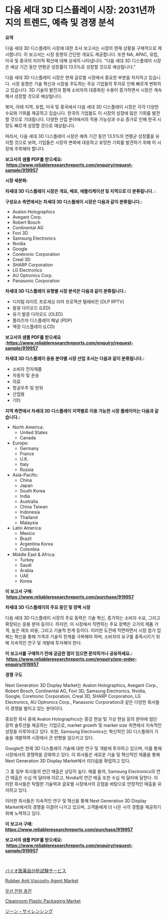 <p><h1>다음 세대 3D 디스플레이 시장: 2031년까지의 트렌드, 예측 및 경쟁 분석</h1></p><p><strong>요약</strong></p>
<p><p>다음 세대 3D 디스플레이 시장에 대한 조사 보고서는 시장의 현재 상황을 구체적으로 제시합니다. 이 보고서는 시장 동향의 간단한 개요도 제공합니다. 또한 NA, APAC, 유럽, 미국 및 중국의 지리적 확산에 대해 상세히 나타냅니다. "다음 세대 3D 디스플레이 시장은 예상 기간 동안 연평균 성장률이 13.5%로 성장할 것으로 예상됩니다."</p><p>다음 세대 3D 디스플레이 시장은 현재 글로벌 시장에서 중요한 부분을 차지하고 있습니다. 시장 동향은 기술 혁신과 시장을 주도하는 주요 기업들의 투자로 인해 빠르게 변화하고 있습니다. 3D 기술의 발전과 함께 소비자의 대중화된 수용이 증가하면서 시장은 계속해서 성장할 것으로 예상됩니다.</p><p>북미, 아태 지역, 유럽, 미국 및 중국에서 다음 세대 3D 디스플레이 시장은 각각 다양한 수요와 기회를 제공하고 있습니다. 한국의 기업들도 이 시장의 성장에 많은 기회를 발견할 것으로 기대됩니다. 다양한 산업 분야에서의 적용 가능성과 수요 증가로 인해 한국 시장도 빠르게 성장할 것으로 예상됩니다.</p><p>따라서, 다음 세대 3D 디스플레이 시장은 예측 기간 동안 13.5%의 연평균 성장률을 유지할 것으로 보여, 기업들은 시장의 변화에 대응하고 유망한 기회를 발견하기 위해 이 시장에 주목해야 합니다.</p></p>
<p><strong>보고서의 샘플 PDF를 받으세요: &nbsp;<a href="https://www.reliableresearchreports.com/enquiry/request-sample/919957">https://www.reliableresearchreports.com/enquiry/request-sample/919957</a></strong></p>
<p><strong>시장 세분화:</strong></p>
<p><strong> 차세대 3D 디스플레이 시장은 개요, 배포, 애플리케이션 및 지역으로 더 분류됩니다. :</strong></p>
<p><strong>구성요소 측면에서는 차세대 3D 디스플레이 시장은 다음과 같이 분류됩니다.:</strong></p>
<p><ul><li>Avalon Holographics</li><li>Avegant Corp.</li><li>Robert Bosch</li><li>Continental AG</li><li>Fovi 3D</li><li>Samsung Electronics</li><li>Nvidia</li><li>Google</li><li>Coretronic Corporation</li><li>Creal 3D</li><li>SHARP Corporation</li><li>LG Electronics</li><li>AU Optronics Corp.</li><li>Panasonic Corporation</li></ul></p>
<p><strong> 차세대 3D 디스플레이 유형별 시장 분석은 다음과 같이 분류됩니다.:</strong></p>
<p><ul><li>디지털 라이트 프로세싱 리어 프로젝션 텔레비전 (DLP RPTV)</li><li>발광 다이오드 (LED)</li><li>유기 발광 다이오드 (OLED)</li><li>플라즈마 디스플레이 패널 (PDP)</li><li>액정 디스플레이 (LCD)</li></ul></p>
<p><strong>보고서의 샘플 PDF를 받으세요 :<a href="https://www.reliableresearchreports.com/enquiry/request-sample/919957">https://www.reliableresearchreports.com/enquiry/request-sample/919957</a></strong></p>
<p><strong> 차세대 3D 디스플레이 응용 분야별 시장 산업 조사는 다음과 같이 분류됩니다.:</strong></p>
<p><ul><li>소비자 전자제품</li><li>자동차 및 운송</li><li>의료</li><li>항공우주 및 방위</li><li>산업용</li><li>기타</li></ul></p>
<p><strong>지역 측면에서 차세대 3D 디스플레이 지역별로 이용 가능한 시장 플레이어는 다음과 같습니다.:</strong></p>
<p><ul>
    <li>
        North America:
        <ul>
            <li>United States</li>
            <li>Canada</li>
        </ul>
    </li>
    <li>
        Europe:
        <ul>
            <li>Germany</li>
            <li>France</li>
            <li>U.K.</li>
            <li>Italy</li>
            <li>Russia</li>
        </ul>
    </li>
    <li>
        Asia-Pacific:
        <ul>
            <li>China</li>
            <li>Japan</li>
            <li>South Korea</li>
            <li>India</li>
            <li>Australia</li>
            <li>China Taiwan</li>
            <li>Indonesia</li>
            <li>Thailand</li>
            <li>Malaysia</li>
        </ul>
    </li>
    <li>
        Latin America:
        <ul>
            <li>Mexico</li>
            <li>Brazil</li>
            <li>Argentina Korea</li>
            <li>Colombia</li>
        </ul>
    </li>
    <li>
        Middle East & Africa:
        <ul>
            <li>Turkey</li>
            <li>Saudi</li>
            <li>Arabia</li>
            <li>UAE</li>
            <li>Korea</li>
        </ul>
    </li>
    </ul></p>
<p><strong>이 보고서 구매: &nbsp;<a href="https://www.reliableresearchreports.com/purchase/919957">https://www.reliableresearchreports.com/purchase/919957</a></strong></p>
<p><strong>차세대 3D 디스플레이의 주요 동인 및 장벽 시장</strong></p>
<p><p>다음 세대 3D 디스플레이 시장의 주요 동력은 기술 혁신, 증가하는 소비자 수요, 그리고 확장되는 응용 분야 등이다. 하지만, 이 시장에서 직면하는 주요 장벽은 고가의 제품 가격, 높은 제조 비용, 그리고 기술적 한계 등이다. 이러한 도전에 직면하면서 시장 참가 업체는 혁신을 통해 가격과 기술적 한계를 극복해야 하며, 소비자의 요구를 충족시키기 위해 지속적인 연구 및 개발에 투자해야 한다.</p></p>
<p><strong>이 보고서를 구매하기 전에 궁금한 점이 있으면 문의하거나 공유하세요.: &nbsp;<a href="https://www.reliableresearchreports.com/enquiry/pre-order-enquiry/919957">https://www.reliableresearchreports.com/enquiry/pre-order-enquiry/919957</a></strong></p>
<p><strong>경쟁 구도</strong></p>
<p><p>Next Generation 3D Display Market는 Avalon Holographics, Avegant Corp., Robert Bosch, Continental AG, Fovi 3D, Samsung Electronics, Nvidia, Google, Coretronic Corporation, Creal 3D, SHARP Corporation, LG Electronics, AU Optronics Corp., Panasonic Corporation과 같은 다양한 회사들이 경쟁을 벌이고 있는 분야이다. </p><p>중요한 회사 중에 Avalon Holographics는 증강 현실 및 가상 현실 등의 분야에 첨단 광학 솔루션을 제공하는 기업으로, market growth 및 market size 측면에서 지속적인 성장을 이루어내고 있다. 또한, Samsung Electronics는 혁신적인 3D 디스플레이 기술을 개발하여 시장에서 큰 반향을 일으키고 있다. </p><p>Google은 현재 3D 디스플레이 기술에 대한 연구 및 개발에 투자하고 있으며, 이를 통해 시장에서의 경쟁력을 강화하고 있다. 이 회사들은 새로운 기술 및 혁신적인 제품을 통해 Next Generation 3D Display Market에서 리더쉽을 확립하고 있다.</p><p>그 중 일부 회사들의 연간 매출은 상당히 높다. 예를 들어, Samsung Electronics의 연간 매출은 수십 억 달러에 이르고, Nvidia의 연간 매출 또한 수십 억 달러에 달한다. 이러한 회사들은 탁월한 기술력과 글로벌 시장에서의 강점을 바탕으로 안정적인 매출을 유지하고 있다.</p><p>이러한 회사들은 지속적인 연구 및 혁신을 통해 Next Generation 3D Display Market에서의 경쟁을 이끌어 나가고 있으며, 고객들에게 더 나은 시각 경험을 제공하기 위해 노력하고 있다.</p></p>
<p><strong>이 보고서 구매: &nbsp; <a href="https://www.reliableresearchreports.com/purchase/919957">https://www.reliableresearchreports.com/purchase/919957</a></strong></p>
<p><strong>보고서의 샘플 PDF를 받으세요: &nbsp;<a href="https://www.reliableresearchreports.com/enquiry/request-sample/919957">https://www.reliableresearchreports.com/enquiry/request-sample/919957</a></strong><strong></strong></p>
<p>&nbsp;</p>
<p><p><a href="https://github.com/zjkmgcs938405/Market-Research-Report-List-1/blob/main/9996445183042.md">バイオ医薬品分析試験サービス</a></p><p><a href="https://issuu.com/reportprime-2/docs/rubber-anti-viscosity-agent-market-size-2030.pptx">Rubber Anti Viscosity Agent Market</a></p><p><a href="https://github.com/laholand/Market-Research-Report-List-2/blob/main/5315259183032.md">무선 전원 충전</a></p><p><a href="https://issuu.com/reportprime-2/docs/cleanroom-plastic-packaging-market-size-2030.pptx">Cleanroom Plastic Packaging Market</a></p><p><a href="https://github.com/mohamedbakry57/Market-Research-Report-List-2/blob/main/8349382183041.md">ジーン・サイレンシング</a></p></p>